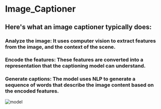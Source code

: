 # Image_Captioner
## Here's what an image captioner typically does:
### Analyze the image: It uses computer vision to extract features from the image, and the context of the scene.
### Encode the features: These features are converted into a representation that the captioning model can understand.
### Generate captions: The model uses NLP to generate a sequence of words that describe the image content based on the encoded features.
![model](https://github.com/satyamsahooPH25/Image_Captioner/assets/123946762/36c23d37-b019-4424-b331-2c3cd36aa4a2)
